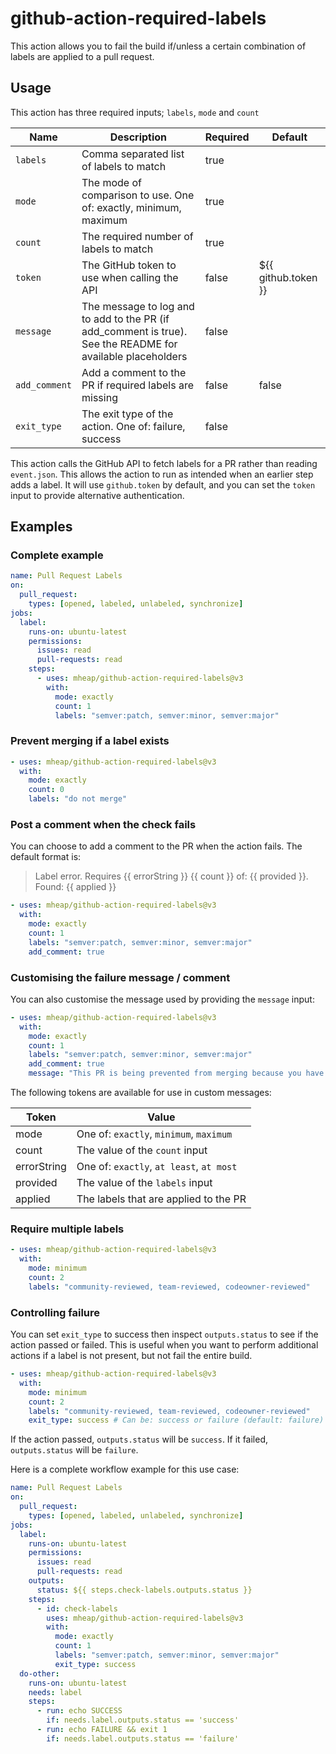 # github-action-required-labels

This action allows you to fail the build if/unless a certain combination of labels are applied to a pull request.

## Usage

This action has three required inputs; `labels`, `mode` and `count`

| Name          | Description                                                                                                 | Required | Default             |
| ------------- | ----------------------------------------------------------------------------------------------------------- | -------- | ------------------- |
| `labels`      | Comma separated list of labels to match                                                                     | true     |
| `mode`        | The mode of comparison to use. One of: exactly, minimum, maximum                                            | true     |
| `count`       | The required number of labels to match                                                                      | true     |
| `token`       | The GitHub token to use when calling the API                                                                | false    | ${{ github.token }} |
| `message`     | The message to log and to add to the PR (if add_comment is true). See the README for available placeholders | false    |
| `add_comment` | Add a comment to the PR if required labels are missing                                                      | false    | false               |
| `exit_type`   | The exit type of the action. One of: failure, success                                                       | false    |

This action calls the GitHub API to fetch labels for a PR rather than reading `event.json`. This allows the action to run as intended when an earlier step adds a label. It will use `github.token` by default, and you can set the `token` input to provide alternative authentication.

## Examples

### Complete example

```yaml
name: Pull Request Labels
on:
  pull_request:
    types: [opened, labeled, unlabeled, synchronize]
jobs:
  label:
    runs-on: ubuntu-latest
    permissions:
      issues: read
      pull-requests: read
    steps:
      - uses: mheap/github-action-required-labels@v3
        with:
          mode: exactly
          count: 1
          labels: "semver:patch, semver:minor, semver:major"
```

### Prevent merging if a label exists

```yaml
- uses: mheap/github-action-required-labels@v3
  with:
    mode: exactly
    count: 0
    labels: "do not merge"
```

### Post a comment when the check fails

You can choose to add a comment to the PR when the action fails. The default format is:

> Label error. Requires {{ errorString }} {{ count }} of: {{ provided }}. Found: {{ applied }}

```yaml
- uses: mheap/github-action-required-labels@v3
  with:
    mode: exactly
    count: 1
    labels: "semver:patch, semver:minor, semver:major"
    add_comment: true
```

### Customising the failure message / comment

You can also customise the message used by providing the `message` input:

```yaml
- uses: mheap/github-action-required-labels@v3
  with:
    mode: exactly
    count: 1
    labels: "semver:patch, semver:minor, semver:major"
    add_comment: true
    message: "This PR is being prevented from merging because you have added one of our blocking labels: {{ provided }}. You'll need to remove it before this PR can be merged."
```

The following tokens are available for use in custom messages:

| Token       | Value                                    |
| ----------- | ---------------------------------------- |
| mode        | One of: `exactly`, `minimum`, `maximum`  |
| count       | The value of the `count` input           |
| errorString | One of: `exactly`, `at least`, `at most` |
| provided    | The value of the `labels` input          |
| applied     | The labels that are applied to the PR    |

### Require multiple labels

```yaml
- uses: mheap/github-action-required-labels@v3
  with:
    mode: minimum
    count: 2
    labels: "community-reviewed, team-reviewed, codeowner-reviewed"
```

### Controlling failure

You can set `exit_type` to success then inspect `outputs.status` to see if the action passed or failed. This is useful when you want to perform additional actions if a label is not present, but not fail the entire build.

```yaml
- uses: mheap/github-action-required-labels@v3
  with:
    mode: minimum
    count: 2
    labels: "community-reviewed, team-reviewed, codeowner-reviewed"
    exit_type: success # Can be: success or failure (default: failure)
```

If the action passed, `outputs.status` will be `success`. If it failed, `outputs.status` will be `failure`.

Here is a complete workflow example for this use case:

```yaml
name: Pull Request Labels
on:
  pull_request:
    types: [opened, labeled, unlabeled, synchronize]
jobs:
  label:
    runs-on: ubuntu-latest
    permissions:
      issues: read
      pull-requests: read
    outputs:
      status: ${{ steps.check-labels.outputs.status }}
    steps:
      - id: check-labels
        uses: mheap/github-action-required-labels@v3
        with:
          mode: exactly
          count: 1
          labels: "semver:patch, semver:minor, semver:major"
          exit_type: success
  do-other:
    runs-on: ubuntu-latest
    needs: label
    steps:
      - run: echo SUCCESS
        if: needs.label.outputs.status == 'success'
      - run: echo FAILURE && exit 1
        if: needs.label.outputs.status == 'failure'
```
